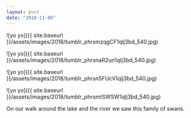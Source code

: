```yaml
---
layout: post
date: "2018-11-06"
---
```


![yo yo]({{ site.baseurl }}/assets/images/2018/tumblr_phrsmzqgCF1qlj3bd_540.jpg)

![yo yo]({{ site.baseurl }}/assets/images/2018/tumblr_phrsnaR2un1qlj3bd_540.jpg)

![yo yo]({{ site.baseurl }}/assets/images/2018/tumblr_phrsn5FUcV1qlj3bd_540.jpg)

![yo yo]({{ site.baseurl }}/assets/images/2018/tumblr_phrsmtSWSW1qlj3bd_540.jpg)

On our walk around the lake and the river we saw this family of swans.
